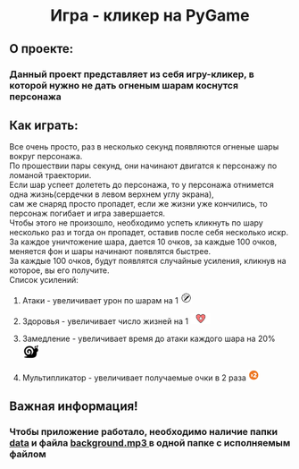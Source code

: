 <h1 align="center">Игра - кликер на PyGame</h1>
<h2>О проекте:</h2>
<h3>Данный проект представляет из себя игру-кликер, в которой нужно не дать огненым шарам коснутся персонажа</h3>
<h2>Как играть:</h2>
<p>Все очень просто, раз в несколько секунд появляются огненые шары вокруг персонажа. 
  <br> По прошествии пары секунд, они начинают двигатся к персонажу по ломаной траектории.
  <br> Если шар успеет долететь до персонажа, то у персонажа отнимется одна жизнь(сердечки в левом верхнем углу экрана),
  <br> сам же снаряд просто пропадет, если же жизни уже кончились, то персонаж погибает и игра завершается.
  <br> Чтобы этого не произошло, необходимо успеть кликнуть по шару несколько раз и тогда он пропадет, оставив после себя несколько искр.
  <br> За каждое уничтожение шара, дается 10 очков, за каждые 100 очков, меняется фон и шары начинают появлятся быстрее.
  <br> За каждые 100 очков, будут появлятся случайные усиления, кликнув на которое, вы его получите.
  <br> Список усилений:
  <ol> 
    <li><p>Атаки - увеличивает урон по шарам на 1 <img widht="20px" height="20px" src="https://github.com/An4nasik/Pygame-project/blob/main/data/attack_baff.png"></p></li>
    <li><p>Здоровья - увеличивает число жизней на 1 <img widht="20px" height="20px" src="https://github.com/An4nasik/Pygame-project/blob/main/data/health_up.png"></p></li>
    <li><p>Замедление - увеличивает время до атаки каждого шара на 20% <img widht="30px" height="30px" src="https://github.com/An4nasik/Pygame-project/blob/main/data/slow.png"></p></li>
    <li><p>Мультипликатор - увеличивает получаемые очки в 2 раза <img widht="20px" height="20px" src="https://github.com/An4nasik/Pygame-project/blob/main/data/multi.png"></p></li>
  </ol>
<p>
<h2>Важная информация!</h2>
<h3>Чтобы приложение работало, необходимо наличие папки <a href="https://github.com/An4nasik/Pygame-project/tree/main/data">data</a> и файла <a href="https://github.com/An4nasik/Pygame-project/blob/main/background.mp3"> background.mp3 </a> в одной папке с исполняемым файлом</h3>
